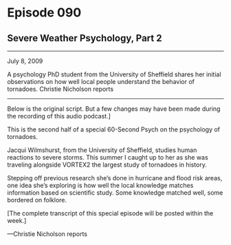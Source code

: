 # Episode 090

## Severe Weather Psychology, Part 2

---

July 8, 2009

A psychology PhD student from the University of Sheffield shares her initial observations on how well local people understand the behavior of tornadoes. Christie Nicholson reports

---

Below is the original script. But a few changes may have been made during the recording of this audio podcast.]

This is the second half of a special 60-Second Psych on the psychology of tornadoes.

Jacqui Wilmshurst, from the University of Sheffield, studies human reactions to severe storms. This summer I caught up to her as she was traveling alongside VORTEX2 the largest study of tornadoes in history.

Stepping off previous research she’s done in hurricane and flood risk areas, one idea she’s exploring is how well the local knowledge matches information based on scientific study. Some knowledge matched well, some bordered on folklore.

[The complete transcript of this special episode will be posted within the week.]

—Christie Nicholson reports

